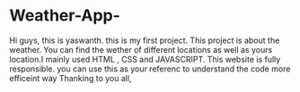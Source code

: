 # Weather-App-
Hi guys,
        this is yaswanth. this is my first project. This project is about the weather. You can find the wether of different locations as well as yours
        location.I mainly used HTML , CSS and JAVASCRIPT. This website is fully responsible. you can use this as your referenc to understand the code more 
        efficeint way
                                   Thanking to you all,
                                     
                                     
                                     
        
        
